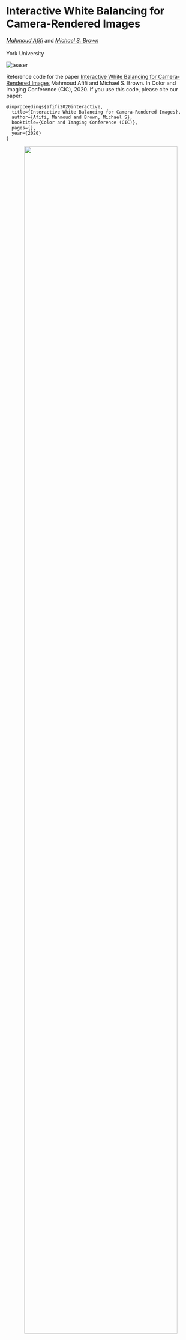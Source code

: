 # Interactive White Balancing for Camera-Rendered Images
*[Mahmoud Afifi](https://sites.google.com/view/mafifi)* and  *[Michael S. Brown](http://www.cse.yorku.ca/~mbrown/)*
<br></br>York University


![teaser](https://user-images.githubusercontent.com/37669469/80855751-b8bdca80-8c11-11ea-8b72-6669ce010c20.jpg)


Reference code for the paper [Interactive White Balancing for Camera-Rendered Images](https://arxiv.org/abs/2009.12632) Mahmoud Afifi and Michael S. Brown. In Color and Imaging Conference (CIC), 2020. If you use this code, please cite our paper:
```
@inproceedings{afifi2020interactive,
  title={Interactive White Balancing for Camera-Rendered Images},
  author={Afifi, Mahmoud and Brown, Michael S},
  booktitle={Color and Imaging Conference (CIC)},
  pages={},
  year={2020}
}
```
<p align="center">
  <img width = 90% src=https://user-images.githubusercontent.com/37669469/106653295-97a15600-6564-11eb-95b5-7c1deb675eb4.gif>
 </p>

### Abstract
White balance (WB) is one of the first photo-finishing steps used to render a captured image to its final output. WB is applied to remove the color cast caused by the scene's illumination. Interactive photo-editing software allows users to manually select different regions in a photo as examples of the illumination for WB correction (e.g., clicking on achromatic objects). Such interactive editing is possible only with images saved in a raw image format. This is because raw images have no photo-rendering operations applied and photo-editing software is able to apply WB and other photo-finishing procedures to render the final image. Interactively editing WB in camera-rendered images is significantly more challenging. This is because the camera hardware has already applied WB to the image and subsequent nonlinear photo-processing routines. These nonlinear rendering operations make it difficult to change the WB post-capture. The goal of this paper is to allow interactive WB manipulation of camera-rendered images. This approach is an extension to [our recent work](https://github.com/mahmoudnafifi/WB_sRGB) that proposed a post-capture method for WB correction based on nonlinear color-mapping functions. We introduce a new framework that is able to link the nonlinear color-mapping functions directly to the user's selected colors to allow interactive WB manipulation. Lastly, we describe how our framework can leverage a simple illumination estimation method (i.e., gray-world) to perform auto-WB correction that is on a par with the WB correction achieved by the state-of-the-art methods.

![main](https://user-images.githubusercontent.com/37669469/80855488-9a56cf80-8c0f-11ea-9fac-f4713b2f9e1d.jpg)

### Get Started

Check `generateModel.m` to re-generate our model. 

The code in `demo.m` and `demo_images.m` perform auto WB using gray-world initial estimation with our rectification function.

Run `GUI/main.m` to interactively manipulate the WB of your photos. 

### License 
This work is licensed under the [Creative Commons Attribution NonCommercial ShareAlike 4.0 License](https://creativecommons.org/licenses/by-nc-sa/4.0/legalcode).


## Related Research Projects
- [When Color Constancy Goes Wrong](https://github.com/mahmoudnafifi/WB_sRGB): The first work to directly address the problem of incorrectly white-balanced images; requires a small memory overhead and it is fast (CVPR 2019).
- [Deep White-Balance Editing](https://github.com/mahmoudnafifi/Deep_White_Balance): A multi-task deep learning model for post-capture white-balance correction and editing (CVPR 2020).
- [White-Balance Augmenter](https://github.com/mahmoudnafifi/WB_color_augmenter): An augmentation technique based on camera WB errors (ICCV 2019).
